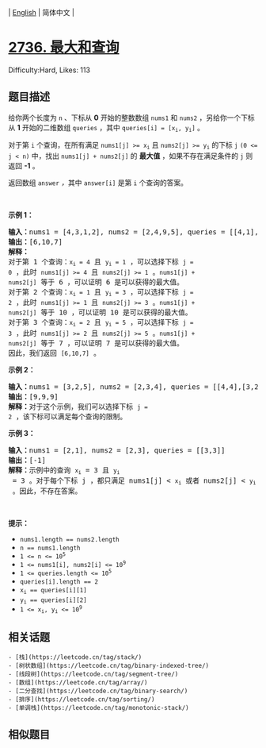 
| [English](problem_en.md) | 简体中文 |

# [2736. 最大和查询](https://leetcode.cn/problems/maximum-sum-queries/)
Difficulty:Hard, Likes: 113

## 题目描述

<p>给你两个长度为 <code>n</code> 、下标从 <strong>0</strong> 开始的整数数组 <code>nums1</code> 和 <code>nums2</code> ，另给你一个下标从 <strong>1</strong> 开始的二维数组 <code>queries</code> ，其中 <code>queries[i] = [x<sub>i</sub>, y<sub>i</sub>]</code> 。</p>

<p>对于第 <code>i</code> 个查询，在所有满足 <code>nums1[j] &gt;= x<sub>i</sub></code> 且 <code>nums2[j] &gt;= y<sub>i</sub></code> 的下标 <code>j</code> <code>(0 &lt;= j &lt; n)</code> 中，找出 <code>nums1[j] + nums2[j]</code> 的 <strong>最大值</strong> ，如果不存在满足条件的 <code>j</code> 则返回 <strong>-1</strong> 。</p>

<p>返回数组<em> </em><code>answer</code><em> ，</em>其中<em> </em><code>answer[i]</code><em> </em>是第 <code>i</code> 个查询的答案。</p>

<p>&nbsp;</p>

<p><strong>示例 1：</strong></p>

<pre><strong>输入：</strong>nums1 = [4,3,1,2], nums2 = [2,4,9,5], queries = [[4,1],[1,3],[2,5]]
<strong>输出：</strong>[6,10,7]
<strong>解释：</strong>
对于第 1 个查询：<code>x<sub>i</sub> = 4</code>&nbsp;且&nbsp;<code>y<sub>i</sub> = 1</code> ，可以选择下标&nbsp;<code>j = 0</code>&nbsp;，此时 <code>nums1[j] &gt;= 4</code>&nbsp;且&nbsp;<code>nums2[j] &gt;= 1</code> 。<code>nums1[j] + nums2[j]</code>&nbsp;等于 6 ，可以证明 6 是可以获得的最大值。
对于第 2 个查询：<code>x<sub>i</sub> = 1</code>&nbsp;且&nbsp;<code>y<sub>i</sub> = 3</code> ，可以选择下标&nbsp;<code>j = 2</code>&nbsp;，此时 <code>nums1[j] &gt;= 1</code>&nbsp;且&nbsp;<code>nums2[j] &gt;= 3</code> 。<code>nums1[j] + nums2[j]</code>&nbsp;等于 10 ，可以证明 10 是可以获得的最大值。
对于第 3 个查询：<code>x<sub>i</sub> = 2</code>&nbsp;且&nbsp;<code>y<sub>i</sub> = 5</code> ，可以选择下标&nbsp;<code>j = 3</code>&nbsp;，此时 <code>nums1[j] &gt;= 2</code>&nbsp;且&nbsp;<code>nums2[j] &gt;= 5</code> 。<code>nums1[j] + nums2[j]</code>&nbsp;等于 7 ，可以证明 7 是可以获得的最大值。
因此，我们返回&nbsp;<code>[6,10,7]</code> 。
</pre>

<p><strong>示例 2：</strong></p>

<pre><strong>输入：</strong>nums1 = [3,2,5], nums2 = [2,3,4], queries = [[4,4],[3,2],[1,1]]
<strong>输出：</strong>[9,9,9]
<strong>解释：</strong>对于这个示例，我们可以选择下标&nbsp;<code>j = 2</code>&nbsp;，该下标可以满足每个查询的限制。
</pre>

<p><strong>示例 3：</strong></p>

<pre><strong>输入：</strong>nums1 = [2,1], nums2 = [2,3], queries = [[3,3]]
<strong>输出：</strong>[-1]
<strong>解释：</strong>示例中的查询 <code>x<sub>i</sub></code> = 3 且 <code>y<sub>i</sub></code> = 3 。对于每个下标 j ，都只满足 nums1[j] &lt; <code>x<sub>i</sub></code> 或者 nums2[j] &lt; <code>y<sub>i</sub></code> 。因此，不存在答案。 
</pre>

<p>&nbsp;</p>

<p><strong>提示：</strong></p>

<ul>
	<li><code>nums1.length == nums2.length</code>&nbsp;</li>
	<li><code>n ==&nbsp;nums1.length&nbsp;</code></li>
	<li><code>1 &lt;= n &lt;= 10<sup>5</sup></code></li>
	<li><code>1 &lt;= nums1[i], nums2[i] &lt;= 10<sup>9</sup>&nbsp;</code></li>
	<li><code>1 &lt;= queries.length &lt;= 10<sup>5</sup></code></li>
	<li><code>queries[i].length ==&nbsp;2</code></li>
	<li><code>x<sub>i</sub>&nbsp;== queries[i][1]</code></li>
	<li><code>y<sub>i</sub> == queries[i][2]</code></li>
	<li><code>1 &lt;= x<sub>i</sub>, y<sub>i</sub> &lt;= 10<sup>9</sup></code></li>
</ul>


## 相关话题

    - [栈](https://leetcode.cn/tag/stack/)
    - [树状数组](https://leetcode.cn/tag/binary-indexed-tree/)
    - [线段树](https://leetcode.cn/tag/segment-tree/)
    - [数组](https://leetcode.cn/tag/array/)
    - [二分查找](https://leetcode.cn/tag/binary-search/)
    - [排序](https://leetcode.cn/tag/sorting/)
    - [单调栈](https://leetcode.cn/tag/monotonic-stack/)

## 相似题目

